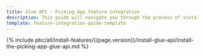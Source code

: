 ```yaml
---
title: Glue API - Picking App feature integration
description: This guide will navigate you through the process of installing and configuring the Picking App feature in Spryker OS.
template: feature-integration-guide-template
---
```


{% include pbc/all/install-features/{{page.version}}/install-glue-api/install-the-picking-app-glue-api.md %} <!-- To edit, see /_includes/pbc/all/install-features/202304.0/install-glue-api/install-the-picking-app-glue-api.md -->
